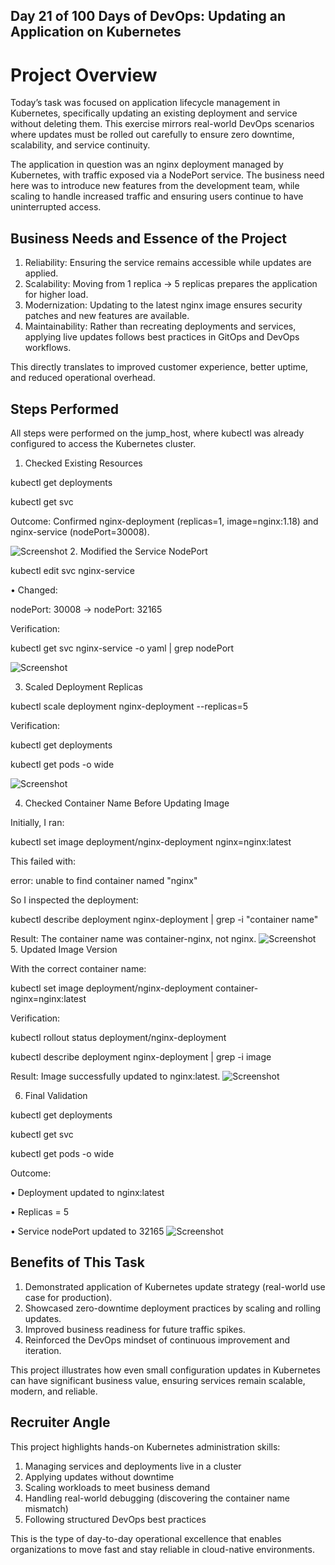 ## Day 21 of 100 Days of DevOps: Updating an Application on Kubernetes

# Project Overview
Today’s task was focused on application lifecycle management in Kubernetes, specifically updating an existing deployment and service without deleting them. This exercise mirrors real-world DevOps scenarios where updates must be rolled out carefully to ensure zero downtime, scalability, and service continuity.

The application in question was an nginx deployment managed by Kubernetes, with traffic exposed via a NodePort service. The business need here was to introduce new features from the development team, while scaling to handle increased traffic and ensuring users continue to have uninterrupted access.

## Business Needs and Essence of the Project
1. Reliability: Ensuring the service remains accessible while updates are applied.
2. Scalability: Moving from 1 replica → 5 replicas prepares the application for higher load.
3. Modernization: Updating to the latest nginx image ensures security patches and new features are available.
4. Maintainability: Rather than recreating deployments and services, applying live updates follows best practices in GitOps and DevOps workflows.

This directly translates to improved customer experience, better uptime, and reduced operational overhead.

## Steps Performed
All steps were performed on the jump_host, where kubectl was already configured to access the Kubernetes cluster.

1. Checked Existing Resources

kubectl get deployments

kubectl get svc

Outcome: Confirmed nginx-deployment (replicas=1, image=nginx:1.18) and nginx-service (nodePort=30008).

![Screenshot](screenshots/initial-resources.png)
2. Modified the Service NodePort

kubectl edit svc nginx-service

•	Changed:

nodePort: 30008 → nodePort: 32165

Verification:

kubectl get svc nginx-service -o yaml | grep nodePort

![Screenshot](screenshots/service-nodeport.png)

3. Scaled Deployment Replicas

kubectl scale deployment nginx-deployment --replicas=5

Verification:

kubectl get deployments

kubectl get pods -o wide

![Screenshot](screenshots/scaled-deployment.png)

4. Checked Container Name Before Updating Image

Initially, I ran:

kubectl set image deployment/nginx-deployment nginx=nginx:latest

This failed with:

error: unable to find container named "nginx"

So I inspected the deployment:

kubectl describe deployment nginx-deployment | grep -i "container name"

Result: The container name was container-nginx, not nginx.
![Screenshot](screenshots/container-name.png)
5. Updated Image Version

With the correct container name:

kubectl set image deployment/nginx-deployment container-nginx=nginx:latest

Verification:

kubectl rollout status deployment/nginx-deployment

kubectl describe deployment nginx-deployment | grep -i image

Result: Image successfully updated to nginx:latest.
![Screenshot](screenshots/image-updated.png)

6. Final Validation

kubectl get deployments

kubectl get svc

kubectl get pods -o wide

Outcome:

•	Deployment updated to nginx:latest

•	Replicas = 5

•	Service nodePort updated to 32165
![Screenshot](screenshots/final-state.png)

## Benefits of This Task
1. Demonstrated application of Kubernetes update strategy (real-world use case for production).
2. Showcased zero-downtime deployment practices by scaling and rolling updates.
3. Improved business readiness for future traffic spikes.
4. Reinforced the DevOps mindset of continuous improvement and iteration.

This project illustrates how even small configuration updates in Kubernetes can have significant business value, ensuring services remain scalable, modern, and reliable.

## Recruiter Angle

This project highlights hands-on Kubernetes administration skills:

1. Managing services and deployments live in a cluster
2. Applying updates without downtime
3. Scaling workloads to meet business demand
4. Handling real-world debugging (discovering the container name mismatch)
5. Following structured DevOps best practices

This is the type of day-to-day operational excellence that enables organizations to move fast and stay reliable in cloud-native environments.

